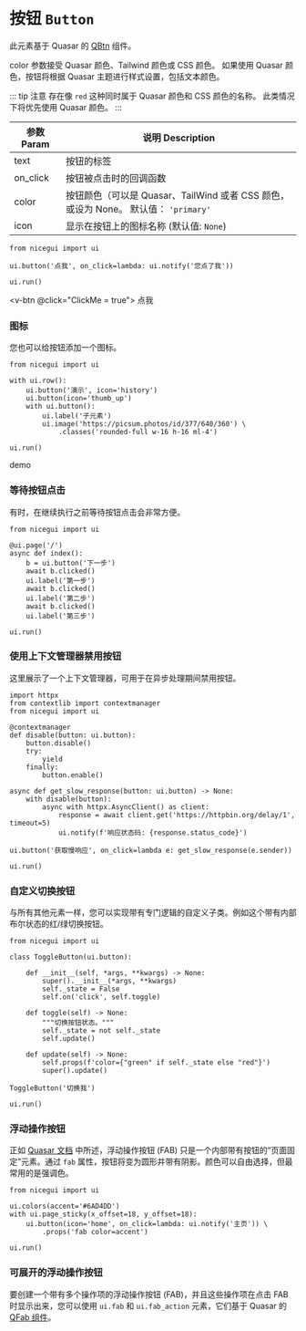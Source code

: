# 按钮 `Button`

此元素基于 Quasar 的 [QBtn](https://quasar.dev/vue-components/button) 组件。

color 参数接受 Quasar 颜色、Tailwind 颜色或 CSS 颜色。 如果使用 Quasar 颜色，按钮将根据 Quasar 主题进行样式设置，包括文本颜色。

::: tip 注意
存在像 `red` 这种同时属于 Quasar 颜色和 CSS 颜色的名称。
此类情况下将优先使用 Quasar 颜色。
:::

| 参数 Param | 说明 Description |
| ---------- | ---------------- |
| text       | 按钮的标签       |
| on_click   | 按钮被点击时的回调函数 |
| color      | 按钮颜色（可以是 Quasar、TailWind 或者 CSS 颜色，或设为 None。 默认值： `'primary'` |
| icon| 显示在按钮上的图标名称 (默认值: `None`) |

```python:line-numbers
from nicegui import ui

ui.button('点我', on_click=lambda: ui.notify('您点了我'))

ui.run()
```

<v-btn @click="ClickMe = true">
  点我
</v-btn>

### 图标

您也可以给按钮添加一个图标。

```python:line-numbers
from nicegui import ui

with ui.row():
    ui.button('演示', icon='history')
    ui.button(icon='thumb_up')
    with ui.button():
        ui.label('子元素')
        ui.image('https://picsum.photos/id/377/640/360') \
            .classes('rounded-full w-16 h-16 ml-4')

ui.run()
```

<v-row>
    <v-btn class="mr-2" prepend-icon="mdi-history">
    demo
    </v-btn>
    <v-btn class="ml-2" prepend-icon="mdi-thumb-up"></v-btn>
</v-row>

### 等待按钮点击

有时，在继续执行之前等待按钮点击会非常方便。

```python:line-numbers
from nicegui import ui

@ui.page('/')
async def index():
    b = ui.button('下一步')
    await b.clicked()
    ui.label('第一步')
    await b.clicked()
    ui.label('第二步')
    await b.clicked()
    ui.label('第三步')

ui.run()
```

### 使用上下文管理器禁用按钮

这里展示了一个上下文管理器，可用于在异步处理期间禁用按钮。

```python:line-numbers
import httpx
from contextlib import contextmanager
from nicegui import ui

@contextmanager
def disable(button: ui.button):
    button.disable()
    try:
        yield
    finally:
        button.enable()

async def get_slow_response(button: ui.button) -> None:
    with disable(button):
        async with httpx.AsyncClient() as client:
            response = await client.get('https://httpbin.org/delay/1', timeout=5)
            ui.notify(f'响应状态码: {response.status_code}')

ui.button('获取慢响应', on_click=lambda e: get_slow_response(e.sender))

ui.run()
```

### 自定义切换按钮

与所有其他元素一样，您可以实现带有专门逻辑的自定义子类。例如这个带有内部布尔状态的红/绿切换按钮。

```python:line-numbers
from nicegui import ui

class ToggleButton(ui.button):

    def __init__(self, *args, **kwargs) -> None:
        super().__init__(*args, **kwargs)
        self._state = False
        self.on('click', self.toggle)

    def toggle(self) -> None:
        """切换按钮状态。"""
        self._state = not self._state
        self.update()

    def update(self) -> None:
        self.props(f'color={"green" if self._state else "red"}')
        super().update()

ToggleButton('切换我')

ui.run()
```

### 浮动操作按钮

正如 [Quasar 文档](https://quasar.dev/vue-components/floating-action-button) 中所述，浮动操作按钮 (FAB) 只是一个内部带有按钮的“页面固定”元素。通过 `fab` 属性，按钮将变为圆形并带有阴影。颜色可以自由选择，但最常用的是强调色。

```python:line-numbers
from nicegui import ui

ui.colors(accent='#6AD4DD')
with ui.page_sticky(x_offset=18, y_offset=18):
    ui.button(icon='home', on_click=lambda: ui.notify('主页')) \
        .props('fab color=accent')

ui.run()
```

### 可展开的浮动操作按钮

要创建一个带有多个操作项的浮动操作按钮 (FAB)，并且这些操作项在点击 FAB 时显示出来，您可以使用 `ui.fab` 和 `ui.fab_action` 元素，它们基于 Quasar 的 [QFab 组件](https://quasar.dev/vue-components/fab)。